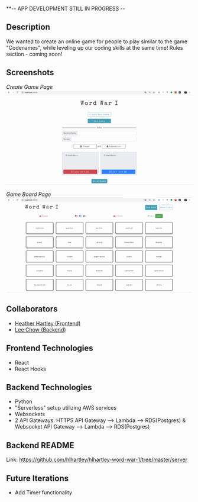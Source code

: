 **-- APP DEVELOPMENT STILL IN PROGRESS --

## Description
We wanted to create an online game for people to play similar to the game "Codenames", while leveling up our coding skills at the same time! Rules section - coming soon!

## Screenshots
*Create Game Page*
![Create Game Screenshot](create-game-page-screenshot.png)

*Game Board Page*
![Game Board Screenshot](game-board-screenshot.png)

## Collaborators
- [Heather Hartley (Frontend)](https://github.com/hlhartley)
- [Lee Chow (Backend)](https://github.com/leepuppychow)

## Frontend Technologies
- React
- React Hooks

## Backend Technologies
- Python
- "Serverless" setup utilizing AWS services
- Websockets
- 2 API Gateways: HTTPS API Gateway --> Lambda --> RDS(Postgres) & Websocket API Gateway --> Lambda --> RDS(Postgres)

## Backend README
Link: https://github.com/hlhartley/hlhartley-word-war-1/tree/master/server

## Future Iterations
- Add Timer functionality
